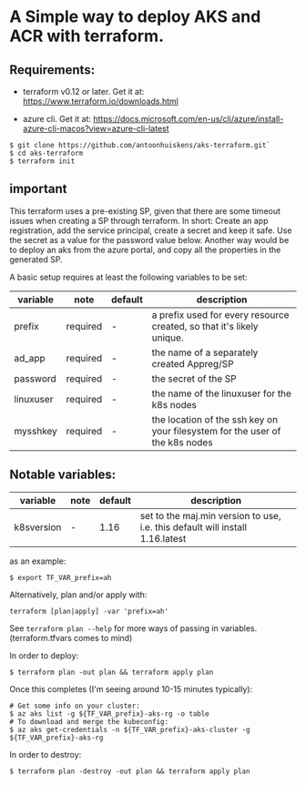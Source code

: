 # A Simple way to deploy AKS and ACR with terraform.


## Requirements:
* terraform v0.12 or later. Get it at: https://www.terraform.io/downloads.html

* azure cli. Get it at: https://docs.microsoft.com/en-us/cli/azure/install-azure-cli-macos?view=azure-cli-latest

```
$ git clone https://github.com/antoonhuiskens/aks-terraform.git`
$ cd aks-terraform
$ terraform init
```

## important
This terraform uses a pre-existing SP, given that there are some timeout issues when creating a SP through terraform.
In short: Create an app registration, add the service principal, create a secret and keep it safe. Use the secret as a value for the password value below.
Another way would be to deploy an aks from the azure portal, and copy all the properties in the generated SP.

A basic setup requires at least the following variables to be set:

| variable |note|default| description |
|----------|----|-------|-------------|
| prefix |required|-|a prefix used for every resource created, so that it's likely unique.|
| ad_app| required|-|the name of a separately created Appreg/SP|
| password|required|-| the secret of the SP|
| linuxuser|required|-| the name of the linuxuser for the k8s nodes|
|mysshkey| required|-|the location of the ssh key on your filesystem for the user of the k8s nodes|

Notable variables:
------------------
| variable |note|default| description |
|----------|----|-------|-------------|
|k8sversion|-| 1.16| set to the maj.min version to use, i.e. this default will install 1.16.latest |


as an example:

`$ export TF_VAR_prefix=ah`

Alternatively, plan and/or apply with:

 `terraform [plan|apply] -var 'prefix=ah'`

See `terraform plan --help` for more ways of passing in variables. (terraform.tfvars comes to mind)


In order to deploy:

```
$ terraform plan -out plan && terraform apply plan
```

Once this completes (I'm seeing around 10-15 minutes typically):

```
# Get some info on your cluster:
$ az aks list -g ${TF_VAR_prefix}-aks-rg -o table
# To download and merge the kubeconfig:
$ az aks get-credentials -n ${TF_VAR_prefix}-aks-cluster -g ${TF_VAR_prefix}-aks-rg
```

In order to destroy:

```
$ terraform plan -destroy -out plan && terraform apply plan
```
